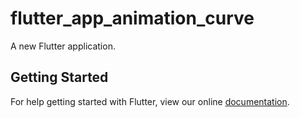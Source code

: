 # flutter_app_animation_curve

A new Flutter application.

## Getting Started

For help getting started with Flutter, view our online
[documentation](https://flutter.io/).
